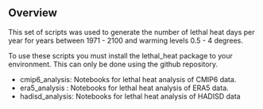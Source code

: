 ## Overview

This set of scripts was used to generate the number of lethal heat days per year for
years between 1971 - 2100 and warming levels 0.5 - 4 degrees.

To use these scripts you must install the lethal_heat package to your environment.
This can only be done using the github repository.

* cmip6_analysis: Notebooks for lethal heat analysis of CMIP6 data.
* era5_analysis : Notebooks for lethal heat analysis of ERA5 data.
* hadisd_analysis: Notebooks for lethal heat analysis of HADISD data
